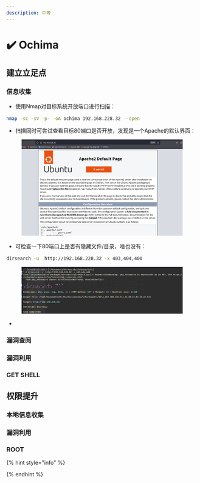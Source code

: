 ```yaml
---
description: 中等
---
```


# ✔️ Ochima

## 建立立足点

### 信息收集

* 使用Nmap对目标系统开放端口进行扫描：

```bash
nmap -sC -sV -p- -oA ochima 192.168.228.32 --open
```







* 扫描同时可尝试查看目标80端口是否开放，发现是一个Apache的默认界面：

<figure><img src="../../.gitbook/assets/1 (28).png" alt=""><figcaption></figcaption></figure>

* 可检查一下80端口上是否有隐藏文件/目录，啥也没有：

```bash
dirsearch -u  http://192.168.228.32 -x 403,404,400
```

<figure><img src="../../.gitbook/assets/2 (1) (1) (1) (1).png" alt=""><figcaption></figcaption></figure>

*













### 漏洞查阅







### 漏洞利用











### GET SHELL











## 权限提升

### 本地信息收集







### 漏洞利用











### ROOT











{% hint style="info" %}

{% endhint %}
